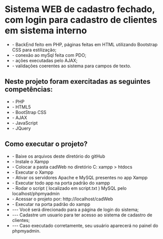 
<h1> Sistema WEB de cadastro fechado, com login para cadastro de clientes em sistema interno </h1>

<div> 
  <ul>
  <li> - BackEnd feito em PHP, páginas feitas em HTML utilizando Bootstrap CSS para estilização;</li>
  <li> - conexão ao mySql feita com PDO;</li>
  <li> - ações executadas pelo AJAX;</li>
  <li> - validações coerentes ao sistema para campos de texto.</li>
 </div>
 
 
 </div>
  <h2>Neste projeto foram exercitadas as seguintes competências:</h2>
    <ul>
        <li> - PHP </li>
        <li> - HTML5 </li>
        <li> - BootStrap CSS </li>
        <li> - AJAX </li>
        <li> - JavaScript </li>
        <li> - JQuery </li>
    </ul>
 </div>


<h2> Como executar o projeto? </h2>

<ul>
  <li> - Baixe os arquivos deste diretório do gitHub </li>
  <li> - Instale o Xampp </li>
  <li> - Colocar a pasta cadWeb no diretório C: xampp > htdocs </li>
  <li> - Executar o Xampp </li>
  <li> - Ativar os servidores Apache e MySQL presentes no app Xampp </li>
  <li> - Executar todo app na porta padrão do xampp </li>
  <li> - Rodar o script ( localizado em script.txt ) MySQL pelo localhost/phpmyadmin </li>
  <li> - Acessar o projeto por:  http://localhost/cadWeb </li>
  <li> - Executar na porta padrão do xampp </li>
  <li> --- Você será direcionado para a página de login do sistema; </li>
  <li> --- Cadastre um usuario para ter acesso ao sistema de cadastro de clientes; </li>
  <li> --- Caso executado corretamente, seu usuário aparecerá no painel do phpmyadmin. </li>
</ul>
